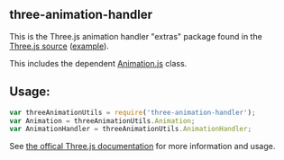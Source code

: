 ## three-animation-handler

This is the Three.js animation handler "extras" package found in the [Three.js source](https://github.com/mrdoob/three.js/blob/master/examples/js/loaders/collada/AnimationHandler.js) ([example](http://threejs.org/examples/#webgl_loader_json_blender)).

This includes the dependent [Animation.js](https://github.com/mrdoob/three.js/blob/master/examples/js/loaders/collada/Animation.js) class.

## Usage:

```js
var threeAnimationUtils = require('three-animation-handler');
var Animation = threeAnimationUtils.Animation;
var AnimationHandler = threeAnimationUtils.AnimationHandler;
```

See [the offical Three.js documentation](http://threejs.org/docs/#Reference/Extras.Animation/AnimationHandler) for more information and usage.
